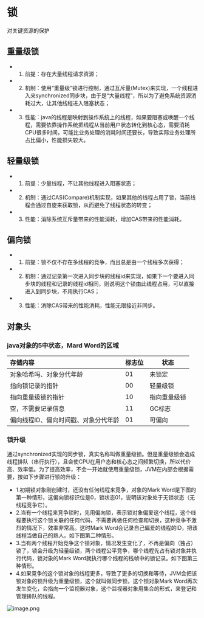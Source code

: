 # 锁
对关键资源的保护

## 重量级锁
- 1. 前提：存在大量线程请求资源；
- 2. 机制：使用“重量级”锁进行控制，通过互斥量(Mutex)来实现，一个线程进入来synchronized同步块，由于是“大量线程”，所以为了避免系统资源消耗过大，让其他线程进入阻塞状态；
- 3. 性能：java的线程是映射到操作系统上的线程，如果要阻塞或唤醒一个线程，需要依靠操作系统把线程从当前用户状态转化到核心态，需要消耗CPU很多时间，可能比业务处理的消耗时间还要长，导致实际业务处理所占比偏小，性能损失较大。


## 轻量级锁
 - 1. 前提：少量线程，不让其他线程进入阻塞状态；
 - 2. 机制：通过CAS(Compare)机制实现，如果其他的线程占用了锁，当前线程会通过自旋来获取锁，从而避免了线程状态的转变；
 - 3. 性能：消除系统互斥量带来的性能消耗，增加CAS带来的性能消耗。

## 偏向锁
- 1. 前提：锁不仅不存在多线程的竞争，而且总是由一个线程多次获得；
- 2. 机制：通过记录第一次进入同步块的线程id来实现，如果下一个要进入同步块的线程和记录的线程id相同，则说明这个锁由此线程占用，可以直接进入到同步块，不用执行CAS；
- 3. 性能：消除CAS带来的性能消耗，性能无限接近非同步。

## 对象头
### java对象的5中状态，Mard Word的区域
| 存储内容                             | 标志位 | 状态         |
|:------------------------------------ |:------ | ------------ |
| 对象哈希吗、对象分代年龄             | 01     | 未锁定       |
| 指向锁记录的指针                     | 00     | 轻量级锁     |
| 指向重量级锁的指针                   | 10     | 指向重量级锁 |
| 空，不需要记录信息                   | 11     | GC标志       |
| 偏向线程ID、偏向时间戳、对象分代年龄 | 01     | 可偏向       |

### 锁升级
  通过synchronized实现的同步锁，真实名称叫做重量级锁。但是重量级锁会造成线程排队（串行执行），且会使CPU在用户态和核心态之间频繁切换，所以代价高、效率低。为了提高效率，不会一开始就使用重量级锁，JVM在内部会根据需要，按如下步骤进行锁的升级：
 - 1.初期锁对象刚创建时，还没有任何线程来竞争，对象的Mark Word是下图的第一种情形，这偏向锁标识位是0，锁状态01，说明该对象处于无锁状态（无线程竞争它）。
 - 2.当有一个线程来竞争锁时，先用偏向锁，表示锁对象偏爱这个线程，这个线程要执行这个锁关联的任何代码，不需要再做任何检查和切换，这种竞争不激烈的情况下，效率非常高。这时Mark Word会记录自己偏爱的线程的ID，把该线程当做自己的熟人。如下图第二种情形。
 - 3.当有两个线程开始竞争这个锁对象，情况发生变化了，不再是偏向（独占）锁了，锁会升级为轻量级锁，两个线程公平竞争，哪个线程先占有锁对象并执行代码，锁对象的Mark Word就执行哪个线程的栈帧中的锁记录。如下图第三种情形。
 - 4.如果竞争的这个锁对象的线程更多，导致了更多的切换和等待，JVM会把该锁对象的锁升级为重量级锁，这个就叫做同步锁，这个锁对象Mark Word再次发生变化，会指向一个监视器对象，这个监视器对象用集合的形式，来登记和管理排队的线程。

![image.png](2)